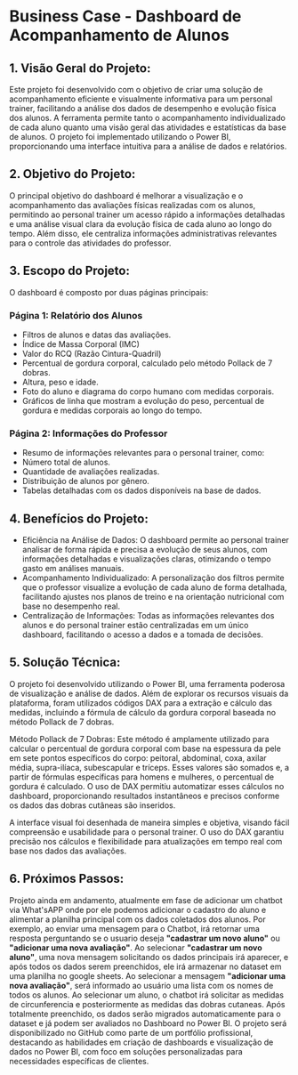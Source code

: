 # Business Case - Dashboard de Acompanhamento de Alunos

## 1. Visão Geral do Projeto:

Este projeto foi desenvolvido com o objetivo de criar uma solução de acompanhamento eficiente e visualmente informativa para um personal trainer, facilitando a análise dos dados de desempenho e evolução física dos alunos. A ferramenta permite tanto o acompanhamento individualizado de cada aluno quanto uma visão geral das atividades e estatísticas da base de alunos. O projeto foi implementado utilizando o Power BI, proporcionando uma interface intuitiva para a análise de dados e relatórios.

## 2. Objetivo do Projeto:

O principal objetivo do dashboard é melhorar a visualização e o acompanhamento das avaliações físicas realizadas com os alunos, permitindo ao personal trainer um acesso rápido a informações detalhadas e uma análise visual clara da evolução física de cada aluno ao longo do tempo. Além disso, ele centraliza informações administrativas relevantes para o controle das atividades do professor.

## 3. Escopo do Projeto:

O dashboard é composto por duas páginas principais:

### Página 1: Relatório dos Alunos
- Filtros de alunos e datas das avaliações.
- Índice de Massa Corporal (IMC)
- Valor do RCQ (Razão Cintura-Quadril)
- Percentual de gordura corporal, calculado pelo método Pollack de 7 dobras.
- Altura, peso e idade.
- Foto do aluno e diagrama do corpo humano com medidas corporais.
- Gráficos de linha que mostram a evolução do peso, percentual de gordura e medidas corporais ao longo do tempo.

### Página 2: Informações do Professor
- Resumo de informações relevantes para o personal trainer, como:
- Número total de alunos.
- Quantidade de avaliações realizadas.
- Distribuição de alunos por gênero.
- Tabelas detalhadas com os dados disponíveis na base de dados.

## 4. Benefícios do Projeto:

- Eficiência na Análise de Dados: O dashboard permite ao personal trainer analisar de forma rápida e precisa a evolução de seus alunos, com informações detalhadas e visualizações claras, otimizando o tempo gasto em análises manuais.
- Acompanhamento Individualizado: A personalização dos filtros permite que o professor visualize a evolução de cada aluno de forma detalhada, facilitando ajustes nos planos de treino e na orientação nutricional com base no desempenho real.
- Centralização de Informações: Todas as informações relevantes dos alunos e do personal trainer estão centralizadas em um único dashboard, facilitando o acesso a dados e a tomada de decisões.

## 5. Solução Técnica:

O projeto foi desenvolvido utilizando o Power BI, uma ferramenta poderosa de visualização e análise de dados. Além de explorar os recursos visuais da plataforma, foram utilizados códigos DAX para a extração e cálculo das medidas, incluindo a fórmula de cálculo da gordura corporal baseada no método Pollack de 7 dobras.

Método Pollack de 7 Dobras: Este método é amplamente utilizado para calcular o percentual de gordura corporal com base na espessura da pele em sete pontos específicos do corpo: peitoral, abdominal, coxa, axilar média, supra-ilíaca, subescapular e tríceps. Esses valores são somados e, a partir de fórmulas específicas para homens e mulheres, o percentual de gordura é calculado. O uso de DAX permitiu automatizar esses cálculos no dashboard, proporcionando resultados instantâneos e precisos conforme os dados das dobras cutâneas são inseridos.

A interface visual foi desenhada de maneira simples e objetiva, visando fácil compreensão e usabilidade para o personal trainer. O uso do DAX garantiu precisão nos cálculos e flexibilidade para atualizações em tempo real com base nos dados das avaliações.

## 6. Próximos Passos:

Projeto ainda em andamento, atualmente em fase de adicionar um chatbot via What'sAPP onde por ele podemos adicionar o cadastro do aluno e alimentar a planilha principal com os dados coletados dos alunos. Por exemplo, ao enviar uma mensagem para o Chatbot, irá retornar uma resposta perguntando se o usuario deseja **"cadastrar um novo aluno"** ou **"adicionar uma nova avaliação"**. Ao selecionar **"cadastrar um novo aluno"**, uma nova mensagem solicitando os dados principais irá aparecer, e após todos os dados serem preenchidos, ele irá armazenar no dataset em uma planilha no google sheets. Ao selecionar a mensagem **"adicionar uma nova avaliação"**, será informado ao usuário uma lista com os nomes de todos os alunos. Ao selecionar um aluno, o chatbot irá solicitar as medidas de circunferencia e posteriormente as medidas das dobras cutaneas. Após totalmente preenchido, os dados serão migrados automaticamente para o dataset e já podem ser avaliados no Dashboard no Power BI.
O projeto será disponibilizado no GitHub como parte de um portfólio profissional, destacando as habilidades em criação de dashboards e visualização de dados no Power BI, com foco em soluções personalizadas para necessidades específicas de clientes.
